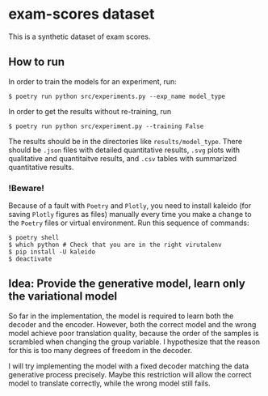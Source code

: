 # exam-scores dataset

This is a synthetic dataset of exam scores.

## How to run

In order to train the models for an experiment, run:

```
$ poetry run python src/experiments.py --exp_name model_type
```

In order to get the results without re-training, run

```
$ poetry run python src/experiment.py --training False
```

The results should be in the directories like `results/model_type`. There should be `.json` files with detailed quantitative results, `.svg` plots with qualitative and quantitaitve results, and `.csv` tables with summarized quantitative results.

### !Beware!

Because of a fault with `Poetry` and `Plotly`, you need to install kaleido (for saving `Plotly` figures as files) manually every time you make a change to the `Poetry` files or virtual environment. Run this sequence of commands:

```
$ poetry shell
$ which python # Check that you are in the right virutalenv
$ pip install -U kaleido
$ deactivate
```

## Idea: Provide the generative model, learn only the variational model

So far in the implementation, the model is required to learn both the decoder and the encoder. However, both the correct model and the wrong model achieve poor translation quality, because the order of the samples is scrambled when changing the group variable. I hypothesize that the reason for this is too many degrees of freedom in the decoder.

I will try implementing the model with a fixed decoder matching the data generative process precisely. Maybe this restriction will allow the correct model to translate correctly, while the wrong model still fails.